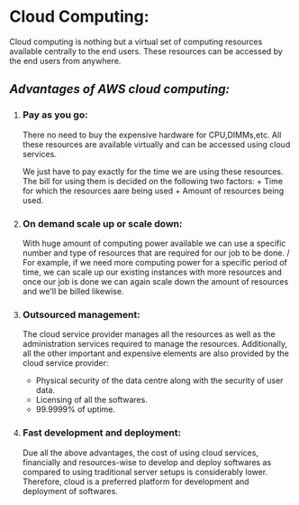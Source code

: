 # **Cloud Computing:** #
   Cloud computing is nothing but a virtual set of computing resources available centrally to the end users. These resources can be accessed by the end users from anywhere.

## *Advantages of AWS cloud computing:* #
   1.  ### Pay as you go: #

        There no need to buy the expensive hardware for CPU,DIMMs,etc. All these resources are available virtually and can be accessed using cloud services.

        We just have to pay exactly for the time we are using these resources. The bill for using them is decided on the following two factors:
            + Time for which the resources aare being used
            + Amount of resources being used.  

   2. ### On demand scale up or scale down: #

        With huge amount of computing power available we can use a specific number and type of resources that are required for our job to be done. /
        For example, if we need more computing power for a specific period of time, we can scale up our existing instances with more resources and once our job is done we can again scale down the amount of resources and we'll be billed likewise.

   3. ### Outsourced management: #

        The cloud service provider manages all the resources as well as the administration services required to manage the resources.
        Additionally, all the other important and expensive elements are also provided by the cloud service provider:
        
         * Physical security of the data centre along with the security of user data.
         * Licensing of all the softwares.
         * 99.9999% of uptime.

   4. ### Fast development and deployment: #

        Due all the above advantages, the cost of using cloud services, financially and resources-wise to develop and deploy softwares as compared to using traditional server setups is considerably lower. Therefore, cloud is a preferred platform for development and deployment of softwares.

